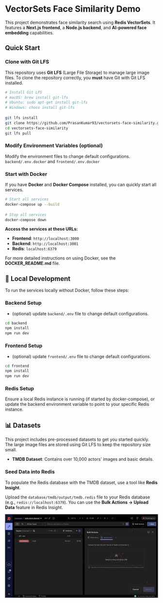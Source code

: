 # VectorSets Face Similarity Demo

This project demonstrates face similarity search using **Redis VectorSets**. It features a **Next.js frontend**, a **Node.js backend**, and **AI-powered face embedding** capabilities.

## Quick Start

### Clone with Git LFS

This repository uses **Git LFS** (Large File Storage) to manage large image files. To clone the repository correctly, you **must** have Git with Git LFS installed.

```bash
# Install Git LFS
# macOS: brew install git-lfs
# Ubuntu: sudo apt-get install git-lfs
# Windows: choco install git-lfs

git lfs install
git clone https://github.com/PrasanKumar93/vectorsets-face-similarity.git
cd vectorsets-face-similarity
git lfs pull
```

### Modify Environment Variables (optional)

Modify the environment files to change default configurations.
`backend/.env.docker` and `frontend/.env.docker`

### Start with Docker

If you have **Docker** and **Docker Compose** installed, you can quickly start all services.

```bash
# Start all services
docker-compose up --build

# Stop all services
docker-compose down
```

**Access the services at these URLs:**

- **Frontend**: `http://localhost:3000`
- **Backend**: `http://localhost:3001`
- **Redis**: `localhost:6379`

For more detailed instructions on using Docker, see the **DOCKER_README.md** file.

## 🔧 Local Development

To run the services locally without Docker, follow these steps:

### Backend Setup

- (optional) update `backend/.env` file to change default configurations.

```bash
cd backend
npm install
npm run dev
```

### Frontend Setup

- (optional) update `frontend/.env` file to change default configurations.

```bash
cd frontend
npm install
npm run dev
```

### Redis Setup

Ensure a local Redis instance is running (if started by docker-compose), or update the backend environment variable to point to your specific Redis instance.

## 📊 Datasets

This project includes pre-processed datasets to get you started quickly. The large image files are stored using Git LFS to keep the repository size small.

- **TMDB Dataset**: Contains over 10,000 actors' images and basic details.

### Seed Data into Redis

To populate the Redis database with the TMDB dataset, use a tool like **Redis Insight**.

Upload the `database/tmdb/output/tmdb.redis` file to your Redis database (e.g., `redis://localhost:6379`).
You can use the **Bulk Actions -> Upload Data** feature in Redis Insight.

![Redis Insight Upload](./docs/images/redis-insight-upload.png)
